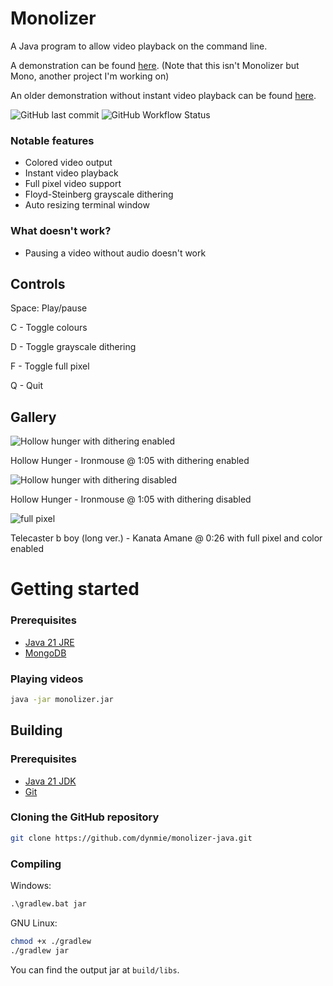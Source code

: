 # Monolizer
A Java program to allow video playback on the command line.

A demonstration can be found [here](https://youtu.be/DjXgTmQYoMc). (Note that this isn't Monolizer but Mono, another project I'm working on)

An older demonstration without instant video playback can be found [here](https://www.youtube.com/watch?v=9XG8wZvWSpc).

<div align="left"><img alt="GitHub last commit" src="https://img.shields.io/github/last-commit/dynmie/monolizer-java?style=for-the-badge"> <img alt="GitHub Workflow Status" src="https://img.shields.io/github/actions/workflow/status/dynmie/monolizer-java/gradle.yml?branch=master&logo=github&style=for-the-badge"></div>

### Notable features
- Colored video output
- Instant video playback
- Full pixel video support
- Floyd-Steinberg grayscale dithering
- Auto resizing terminal window

### What doesn't work?
- Pausing a video without audio doesn't work

## Controls
Space: Play/pause

C - Toggle colours

D - Toggle grayscale dithering

F - Toggle full pixel

Q - Quit

## Gallery
![Hollow hunger with dithering enabled](https://github.com/dynmie/monolizer-java/assets/41315732/9e8d1453-c681-4b1e-9a21-8b78b76adb49)

Hollow Hunger - Ironmouse @ 1:05 with dithering enabled

![Hollow hunger with dithering disabled](https://github.com/dynmie/monolizer-java/assets/41315732/e3c24557-5e17-46d7-8cf7-b9a9348cf80c)

Hollow Hunger - Ironmouse @ 1:05 with dithering disabled

![full pixel](https://github.com/dynmie/monolizer-java/assets/41315732/213d43ac-94cf-4e7b-ab7e-0c0b365b3f0b)

Telecaster b boy (long ver.) - Kanata Amane @ 0:26 with full pixel and color enabled

# Getting started
### Prerequisites
- [Java 21 JRE](https://adoptium.net/temurin/releases/?version=21)
- [MongoDB](https://www.mongodb.com/try/download/community)

### Playing videos
```bash
java -jar monolizer.jar
```

## Building
### Prerequisites
- [Java 21 JDK](https://adoptium.net/temurin/releases/?version=21)
- [Git](https://git-scm.com/downloads)

### Cloning the GitHub repository
```bash
git clone https://github.com/dynmie/monolizer-java.git
```
### Compiling
Windows:
```cmd
.\gradlew.bat jar
```

GNU Linux:
```bash
chmod +x ./gradlew
./gradlew jar
```

You can find the output jar at `build/libs`.
